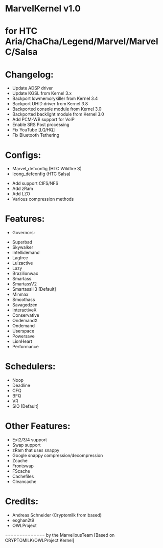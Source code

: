 MarvelKernel v1.0
==============


for HTC Aria/ChaCha/Legend/Marvel/MarvelC/Salsa
==============================================================

Changelog:
===========
- Update ADSP driver
- Update KGSL from Kernel 3.x
- Backport lowmemorykiller from Kernel 3.4
- Backport UHID driver from Kernel 3.8
- Backported console module  from Kernel 3.0
- Backported backlight module from Kernel 3.0
- Add PCM-WB support for VoIP
- Enable SRS Post processing
- Fix YouTube [LQ/HQ]
- Fix Bluetooth Tethering


Configs:
===========
* Marvel_defconfig (HTC Wildfire S)
* Icong_defconfig (HTC Salsa)
- Add support CIFS/NFS
- Add zRam
- Add LZO
- Various compression methods


Features:
==========
* Governors:
- Superbad
- Skywalker
- Intellidemand
- Lagfree
- Lulzactive
- Lazy
- Brazilionwax
- Smartass
- SmartassV2
- SmartassH3 [Default]
- Minmax
- Smoothass
- Savagedzen
- InteractiveX
- Conservative
- OndemandX
- Ondemand
- Userspace
- Powersave
- LionHeart
- Performance

Schedulers:
==========
- Noop
- Deadline
- CFQ
- BFQ
- VR
- SIO [Default]

Other Features:
==========
- Ext2/3/4 support
- Swap support
- zRam that uses snappy
- Google snappy compression/decompression
- Zcache
- Frontswap
- FScache
- Cachefiles
- Cleancache

Credits:
===========
- Andreas Schneider (Cryptomilk from based)
- eoghan2t9
- OWLProject

==============
                                                by the MarvellousTeam [Based on CRYPTOMILK/OWLProject Kernel]
